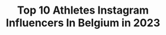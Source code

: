 ---
title: Top 10 Athletes Instagram Influencers In Belgium in 2023
description: >-
  Find top athletes Instagram influencers in Belgium in 2023. Most popular hashtags: #fitness #paris #tbt.
platform: Instagram
hits: 27
text_top: Discover the best Instagram accounts on inBeat.
text_bottom: inBeat holds 27 Instagram influencers like this in Belgium for you to contact.
profiles:
  - username: "sterre.vervloet"
    fullname: >-
      𝚂𝚝𝚎𝚛𝚛𝚎 𝚟𝚎𝚛𝚟𝚕𝚘𝚎𝚝 ☆
    bio: >-
      @athletesforhopebelgium •Faith it till you make it •Paradise found ❥ℳ
    location: "Belgium"
    followers: 2375
    engagement: 2942
    commentsToLikes: 0.058413
    id: ck6u3wdbl09ii0j71ave0hjlc
    verified: false
    hashtags: "#sportoase, #aveve, #185, #trek"
  - username: "remi.ganzeman"
    fullname: >-
      REMI GANZEMAN
    bio: >-
      Dad . 🎈 Online E-Coach . 💪🏼 Belgium, Antwerp . 🌍 @gorillawearusa Athlete 🐵 @qntsportnutritionTEAMREMI 15% 👅
    location: "Belgium"
    followers: 22637
    engagement: 375
    commentsToLikes: 0.115579
    id: ck0twglz0fack0i196e89a169
    verified: false
    hashtags: "#corona, #myson, #gorillawearusa, #motivationmonday"
  - username: "jenthe.van.houdt"
    fullname: >-
      𝐅𝐢𝐭 & 𝐅𝐥𝐞𝐱𝐢𝐛𝐥𝐞⁠
    bio: >-
      🇧🇪 | Belgian Acrobat 🏆 4x European Champion 💦 | Proud @vitaminwellbenelux ambassador 👊 | Strong @bodyandfit_nl athlete 💋 | Sharing life @kjell.jansen
    location: "Belgium"
    followers: 12785
    engagement: 827
    commentsToLikes: 0.095512
    id: ck5hg9gfe1mi50i118szsa0ld
    verified: false
    hashtags: "#staysafe, #theartofdance, #dancersofinstagram, #sprouttobebrussels"
  - username: "alihealth_1"
    fullname: >-
      Ali Health | Online Coach
    bio: >-
      @xxlnutrition athlete 9 times overall champ 🥇 🇦🇫🇧🇪 Join my online coaching team 👇🏼
    location: "Belgium"
    followers: 112196
    engagement: 503
    commentsToLikes: 0.018008
    id: ck5ca6efzcsdr0i11x61122fr
    verified: false
    hashtags: "#bodybuilding, #pictureoftheday, #fitness, #fitnessmodel"
  - username: "iboufay28"
    fullname: >-
      Ibrahima Fall Faye🏀
    bio: >-
      #28 🇸🇳Senegalese Men’s Basketball Team 🦁 🇧🇪Antwerp Giants Men’s Basketball Team @nike athlete
    location: "Belgium"
    followers: 5489
    engagement: 1416
    commentsToLikes: 0.028819
    id: ck5zuz7sj3aut0i14pwl4qfeu
    verified: true
    hashtags: "#28"
  - username: "isaure_medde"
    fullname: >-
      Isaure Medde
    bio: >-
      Mountain biker U23 at @creuseoxygene 🚵🏼‍♀️ Athlète de la pépinière #FDJSportFactory 🤝 WORLD CHAMPION XCE 2020 🌈
    location: "Belgium"
    followers: 7783
    engagement: 2146
    commentsToLikes: 0.008807
    id: ck1370ncv974f0i19eytfuy8e
    verified: false
    hashtags: "#happyyyyy, #noshortcuts, #scottspark, #yessss"
  - username: "oballsohard"
    fullname: >-
      Retin Obasohan
    bio: >-
      @pumahoops Athlete @basketballnymburk #32 🇨🇿 Belgian National Team #15 🇧🇪 VISION OVER SIGHT - VØS
    location: "Belgium"
    followers: 17822
    engagement: 420
    commentsToLikes: 0.031192
    id: ck5bykppipc1r0i11kxvgtme0
    verified: true
    hashtags: "#paris, #livebackwards, #visionoversight, #yulaenergy"
  - username: "badrtkd74"
    fullname: >-
      𝓑𝓪𝓭𝓻𝓽𝓴𝓭 🦁
    bio: >-
      🥋: Taekwondo athlete 🇧🇪 🇹🇳: World junior championships medalist 🥉 🇦🇷: Youth Olympic Medalist 🥈 🇸🇪: European Championships -21 🥈 🦁: Only the beginning.
    location: "Belgium"
    followers: 3995
    engagement: 2000
    commentsToLikes: 0.030516
    id: ckap5rkokcv4z0i78ka3wv6u8
    verified: false
    hashtags: "#confinement, #holidays, #ba74, #teamachab"
  - username: "demi_casteleyn"
    fullname: >-
      🌸 Demi 🌸
    bio: >-
      Little '90s girl who's trying to grow a booty & become a psychologist💖 @bootytools.be athlete 🍑
    location: "Belgium"
    followers: 2414
    engagement: 949
    commentsToLikes: 0.086745
    id: ck6ubbawe8l0q0j71wacri4ea
    verified: false
    hashtags: "#fitlife, #fitgirl, #fitbelgians, #fitness"
  - username: "walsh_53"
    fullname: >-
      Dylan Walsh
    bio: >-
      New Zealander Professional motocross athlete 2019 British MX2 champion
    location: "Belgium"
    followers: 24652
    engagement: 1238
    commentsToLikes: 0.009888
    id: ck14lsx1wwbg10i19p2zuo831
    verified: false
    hashtags: "#level2, #itsallintheprep, #onlyrevo"
---